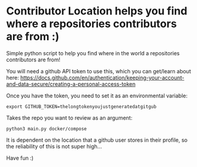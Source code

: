 # Contributor Location helps you find where a repositories contributors are from :) 

Simple python script to help you find where in the world a repositories contributors are from!

You will need a github API token to use this, which you can get/learn about here: https://docs.github.com/en/authentication/keeping-your-account-and-data-secure/creating-a-personal-access-token

Once you have the token, you need to set it as an environmental variable:

```
export GITHUB_TOKEN=thelongtokenyoujustgeneratedatgitgub
```

Takes the repo you want to review as an argument: 

```
python3 main.py docker/compose
```

It is dependent on the location that a github user stores in their profile, so the reliability of this is not super high...

Have fun :)

